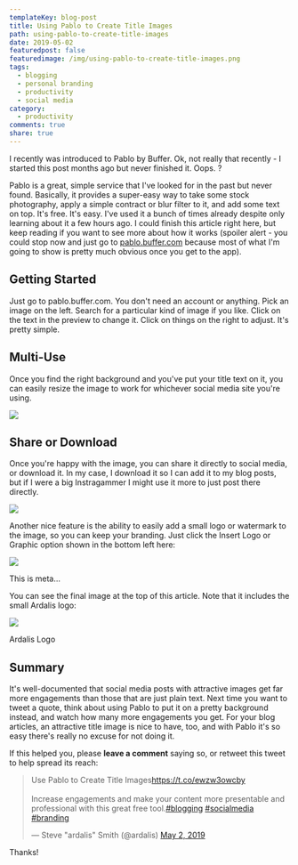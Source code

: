 ```yaml
---
templateKey: blog-post
title: Using Pablo to Create Title Images
path: using-pablo-to-create-title-images
date: 2019-05-02
featuredpost: false
featuredimage: /img/using-pablo-to-create-title-images.png
tags:
  - blogging
  - personal branding
  - productivity
  - social media
category:
  - productivity
comments: true
share: true
---
```


I recently was introduced to Pablo by Buffer. Ok, not really that recently - I started this post months ago but never finished it. Oops. ?

Pablo is a great, simple service that I've looked for in the past but never found. Basically, it provides a super-easy way to take some stock photography, apply a simple contract or blur filter to it, and add some text on top. It's free. It's easy. I've used it a bunch of times already despite only learning about it a few hours ago. I could finish this article right here, but keep reading if you want to see more about how it works (spoiler alert - you could stop now and just go to [pablo.buffer.com](https://pablo.buffer.com/) because most of what I'm going to show is pretty much obvious once you get to the app).

## Getting Started

Just go to pablo.buffer.com. You don't need an account or anything. Pick an image on the left. Search for a particular kind of image if you like. Click on the text in the preview to change it. Click on things on the right to adjust. It's pretty simple.

## Multi-Use

Once you find the right background and you've put your title text on it, you can easily resize the image to work for whichever social media site you're using.

![](/img/onboarding-step-4.gif)

## Share or Download

Once you're happy with the image, you can share it directly to social media, or download it. In my case, I download it so I can add it to my blog posts, but if I were a big Instragammer I might use it more to just post there directly.

![](/img/onboarding-step-5.gif)

Another nice feature is the ability to easily add a small logo or watermark to the image, so you can keep your branding. Just click the Insert Logo or Graphic option shown in the bottom left here:

![](/img/pablo-title-image.png)

This is meta...

You can see the final image at the top of this article. Note that it includes the small Ardalis logo:

![](/img/ardalis-icon-128x128.png)

Ardalis Logo

## Summary

It's well-documented that social media posts with attractive images get far more engagements than those that are just plain text. Next time you want to tweet a quote, think about using Pablo to put it on a pretty background instead, and watch how many more engagements you get. For your blog articles, an attractive title image is nice to have, too, and with Pablo it's so easy there's really no excuse for not doing it.

If this helped you, please **leave a comment** saying so, or retweet this tweet to help spread its reach:

<blockquote class="twitter-tweet"><p lang="en" dir="ltr">Use Pablo to Create Title Images<a href="https://t.co/ewzw3owcby">https://t.co/ewzw3owcby</a><br><br>Increase engagements and make your content more presentable and professional with this great free tool.<a href="https://twitter.com/hashtag/blogging?src=hash&amp;ref_src=twsrc%5Etfw">#blogging</a> <a href="https://twitter.com/hashtag/socialmedia?src=hash&amp;ref_src=twsrc%5Etfw">#socialmedia</a> <a href="https://twitter.com/hashtag/branding?src=hash&amp;ref_src=twsrc%5Etfw">#branding</a></p>— Steve "ardalis" Smith (@ardalis) <a href="https://twitter.com/ardalis/status/1123785150578483205?ref_src=twsrc%5Etfw">May 2, 2019</a></blockquote>
<script async src="https://platform.twitter.com/widgets.js" charset="utf-8"></script>

Thanks!
